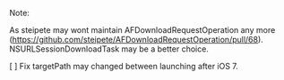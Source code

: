 Note:

As steipete may wont maintain AFDownloadRequestOperation any more (https://github.com/steipete/AFDownloadRequestOperation/pull/68). NSURLSessionDownloadTask may be a better choice.


[ ] Fix targetPath may changed between launching after iOS 7.